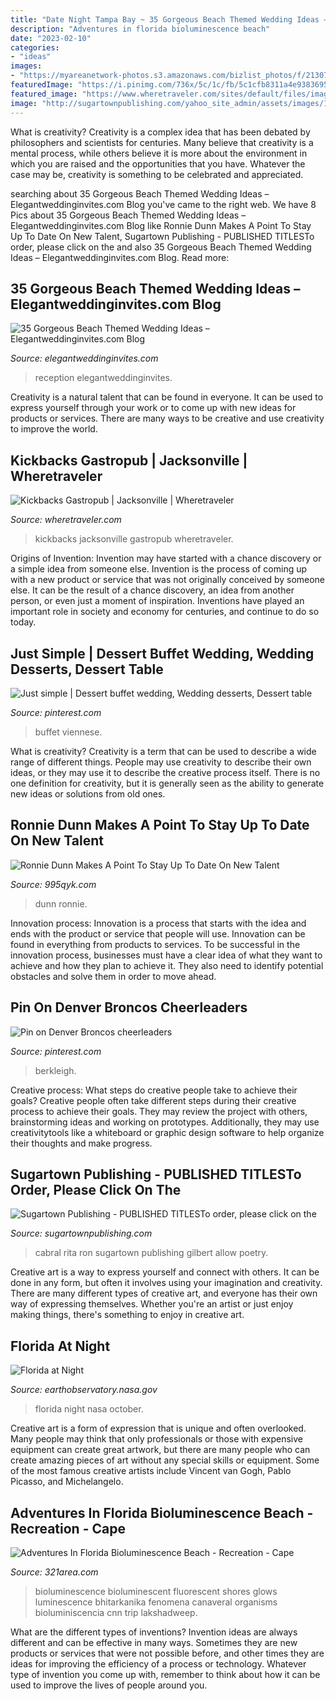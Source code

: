 ```yaml
---
title: "Date Night Tampa Bay ~ 35 Gorgeous Beach Themed Wedding Ideas – Elegantweddinginvites.com Blog"
description: "Adventures in florida bioluminescence beach"
date: "2023-02-10"
categories:
- "ideas"
images:
- "https://myareanetwork-photos.s3.amazonaws.com/bizlist_photos/f/213072_1509033445.jpg?0"
featuredImage: "https://i.pinimg.com/736x/5c/1c/fb/5c1cfb8311a4e93836957b20e7a6bf7b.jpg"
featured_image: "https://www.wheretraveler.com/sites/default/files/images/kickbacks.jpg"
image: "http://sugartownpublishing.com/yahoo_site_admin/assets/images/1b_Author_photo_Ron_Cabral.63113149_std.jpg"
---
```



What is creativity?
Creativity is a complex idea that has been debated by philosophers and scientists for centuries. Many believe that creativity is a mental process, while others believe it is more about the environment in which you are raised and the opportunities that you have. Whatever the case may be, creativity is something to be celebrated and appreciated.

	

		
searching about 35 Gorgeous Beach Themed Wedding Ideas – Elegantweddinginvites.com Blog you've came to the right web. We have 8 Pics about 35 Gorgeous Beach Themed Wedding Ideas – Elegantweddinginvites.com Blog like Ronnie Dunn Makes A Point To Stay Up To Date On New Talent, Sugartown Publishing - PUBLISHED TITLESTo order, please click on the and also 35 Gorgeous Beach Themed Wedding Ideas – Elegantweddinginvites.com Blog. Read more:
		
    
## 35 Gorgeous Beach Themed Wedding Ideas – Elegantweddinginvites.com Blog

<img loading=lazy src="https://www.elegantweddinginvites.com/wedding-blog/wp-content/uploads/2015/12/outside-beach-reception-with-floating-candle-lighting.jpg" onerror="this.onerror=null;this.src='https://tse1.mm.bing.net/th?id=OIP.s_bJaJAPjL5bEodVJvb90QHaK8&amp;pid=15.1';" alt="35 Gorgeous Beach Themed Wedding Ideas – Elegantweddinginvites.com Blog">

_Source: elegantweddinginvites.com_

>reception elegantweddinginvites. 

	

Creativity is a natural talent that can be found in everyone. It can be used to express yourself through your work or to come up with new ideas for products or services. There are many ways to be creative and use creativity to improve the world.

    
## Kickbacks Gastropub | Jacksonville | Wheretraveler

<img loading=lazy src="https://www.wheretraveler.com/sites/default/files/images/kickbacks.jpg" onerror="this.onerror=null;this.src='https://tse3.mm.bing.net/th?id=OIP.0eohzfrrE2SyHSc6Cp8qRAHaE8&amp;pid=15.1';" alt="Kickbacks Gastropub | Jacksonville | Wheretraveler">

_Source: wheretraveler.com_

>kickbacks jacksonville gastropub wheretraveler. 

	

Origins of Invention: Invention may have started with a chance discovery or a simple idea from someone else.
Invention is the process of coming up with a new product or service that was not originally conceived by someone else. It can be the result of a chance discovery, an idea from another person, or even just a moment of inspiration. Inventions have played an important role in society and economy for centuries, and continue to do so today.

    
## Just Simple | Dessert Buffet Wedding, Wedding Desserts, Dessert Table

<img loading=lazy src="https://i.pinimg.com/originals/34/81/c4/3481c4f5d1af47a663d88523915b3327.jpg" onerror="this.onerror=null;this.src='https://tse3.mm.bing.net/th?id=OIP.Mz0Dow6YWFY9YCS42YRz9wHaJ7&amp;pid=15.1';" alt="Just simple | Dessert buffet wedding, Wedding desserts, Dessert table">

_Source: pinterest.com_

>buffet viennese. 

	

What is creativity?
Creativity is a term that can be used to describe a wide range of different things. People may use creativity to describe their own ideas, or they may use it to describe the creative process itself. There is no one definition for creativity, but it is generally seen as the ability to generate new ideas or solutions from old ones.

    
## Ronnie Dunn Makes A Point To Stay Up To Date On New Talent

<img loading=lazy src="https://995qyk.com/wp-content/uploads/sites/80/2017/09/GettyImages-655074718-1024x1024.jpg" onerror="this.onerror=null;this.src='https://tse3.mm.bing.net/th?id=OIP.jdFsMHzw8lvnaFTwFj80cwHaHa&amp;pid=15.1';" alt="Ronnie Dunn Makes A Point To Stay Up To Date On New Talent">

_Source: 995qyk.com_

>dunn ronnie. 

	

Innovation process:
Innovation is a process that starts with the idea and ends with the product or service that people will use. Innovation can be found in everything from products to services. To be successful in the innovation process, businesses must have a clear idea of what they want to achieve and how they plan to achieve it. They also need to identify potential obstacles and solve them in order to move ahead.

    
## Pin On Denver Broncos Cheerleaders

<img loading=lazy src="https://i.pinimg.com/736x/5c/1c/fb/5c1cfb8311a4e93836957b20e7a6bf7b.jpg" onerror="this.onerror=null;this.src='https://tse2.mm.bing.net/th?id=OIP.4QCKbjG0V8nfOx_AS0vx9gHaLH&amp;pid=15.1';" alt="Pin on Denver Broncos cheerleaders">

_Source: pinterest.com_

>berkleigh. 

	

Creative process: What steps do creative people take to achieve their goals?
Creative people often take different steps during their creative process to achieve their goals. They may review the project with others, brainstorming ideas and working on prototypes. Additionally, they may use creativitytools like a whiteboard or graphic design software to help organize their thoughts and make progress.

    
## Sugartown Publishing - PUBLISHED TITLESTo Order, Please Click On The

<img loading=lazy src="http://sugartownpublishing.com/yahoo_site_admin/assets/images/1b_Author_photo_Ron_Cabral.63113149_std.jpg" onerror="this.onerror=null;this.src='https://tse3.mm.bing.net/th?id=OIP.KPuxpa3iDx0h8TYj5KzAhQAAAA&amp;pid=15.1';" alt="Sugartown Publishing - PUBLISHED TITLESTo order, please click on the">

_Source: sugartownpublishing.com_

>cabral rita ron sugartown publishing gilbert allow poetry. 

	

Creative art is a way to express yourself and connect with others. It can be done in any form, but often it involves using your imagination and creativity. There are many different types of creative art, and everyone has their own way of expressing themselves. Whether you're an artist or just enjoy making things, there's something to enjoy in creative art.

    
## Florida At Night

<img loading=lazy src="https://eoimages.gsfc.nasa.gov/images/imagerecords/84000/84737/iss041e074232_lrg.jpg" onerror="this.onerror=null;this.src='https://tse4.mm.bing.net/th?id=OIP.JYbgLo10HhiG29DadiWPjgHaE7&amp;pid=15.1';" alt="Florida at Night">

_Source: earthobservatory.nasa.gov_

>florida night nasa october. 

	

Creative art is a form of expression that is unique and often overlooked. Many people may think that only professionals or those with expensive equipment can create great artwork, but there are many people who can create amazing pieces of art without any special skills or equipment. Some of the most famous creative artists include Vincent van Gogh, Pablo Picasso, and Michelangelo.

    
## Adventures In Florida Bioluminescence Beach - Recreation - Cape

<img loading=lazy src="https://myareanetwork-photos.s3.amazonaws.com/bizlist_photos/f/213072_1509033445.jpg?0" onerror="this.onerror=null;this.src='https://tse1.mm.bing.net/th?id=OIP.xFc8rmaruWyS8rj01iZ1cwHaEK&amp;pid=15.1';" alt="Adventures In Florida Bioluminescence Beach - Recreation - Cape">

_Source: 321area.com_

>bioluminescence bioluminescent fluorescent shores glows luminescence bhitarkanika fenomena canaveral organisms bioluminiscencia cnn trip lakshadweep. 

	

What are the different types of inventions?
Invention ideas are always different and can be effective in many ways. Sometimes they are new products or services that were not possible before, and other times they are ideas for improving the efficiency of a process or technology. Whatever type of invention you come up with, remember to think about how it can be used to improve the lives of people around you.

